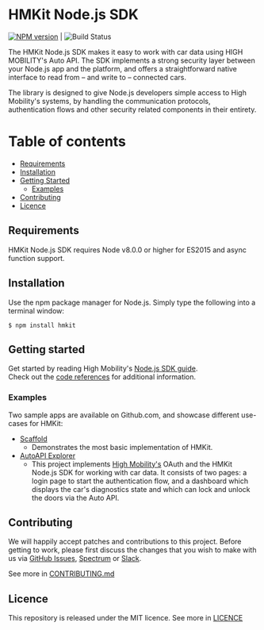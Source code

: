 # HMKit Node.js SDK

[![NPM version](https://img.shields.io/npm/v/hmkit.svg)](https://www.npmjs.com/package/hmkit) | ![Build Status](https://github.com/highmobility/hmkit-node/workflows/Node%20CI/badge.svg)

The HMKit Node.js SDK makes it easy to work with car data using HIGH MOBILITY's Auto API. The SDK implements a strong security layer between your Node.js app and the platform, and offers a straightforward native interface to read from – and write to – connected cars.

The library is designed to give Node.js developers simple access to High Mobility's systems, by handling the communication protocols, authentication flows and other security related components in their entirety.

# Table of contents

- [Requirements](#requirements)
- [Installation](#installation)
- [Getting Started](#getting-started)
  - [Examples](#examples)
- [Contributing](#contributing)
- [Licence](#licence)

## Requirements

HMKit Node.js SDK requires Node v8.0.0 or higher for ES2015 and async function support.

## Installation

Use the npm package manager for Node.js. Simply type the following into a terminal window:

```
$ npm install hmkit
```

## Getting started

Get started by reading High Mobility's [Node.js SDK guide](https://high-mobility.com/learn/tutorials/sdk/node-js/).  
Check out the [code references](https://high-mobility.com/learn/documentation/cloud-sdks/node-js/commands/) for additional information.

### Examples

Two sample apps are available on Github.com, and showcase different use-cases for HMKit:

- [Scaffold](https://github.com/highmobility/hm-node-scaffold)
  - Demonstrates the most basic implementation of HMKit.
- [AutoAPI Explorer](https://github.com/highmobility/hm-node-auto-api-explorer)
  - This project implements [High Mobility's](https://www.high-mobility.com/) OAuth and the HMKit Node.js SDK for working with car data. It consists of two pages: a login page to start the authentication flow, and a dashboard which displays the car's diagnostics state and which can lock and unlock the doors via the Auto API.

## Contributing

We will happily accept patches and contributions to this project. Before getting to work, please first discuss the changes that you wish to make with us via [GitHub Issues](https://github.com/highmobility/hmkit-node/issues), [Spectrum](https://spectrum.chat/high-mobility/) or [Slack](https://slack.high-mobility.com/).

See more in [CONTRIBUTING.md](https://github.com/highmobility/hmkit-node/blob/master/CONTRIBUTING.md)

## Licence

This repository is released under the MIT licence. See more in [LICENCE](https://github.com/highmobility/hmkit-node/blob/master/LICENSE.md)
